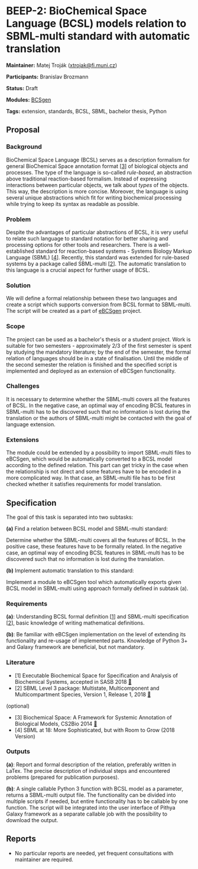 # BEEP-2: BioChemical Space Language (BCSL) models relation to SBML-multi standard with automatic translation

**Maintainer:** Matej Troják (xtrojak@fi.muni.cz)

**Participants:** Branislav Brozmann

**Status:** Draft 

**Modules:** [BCSgen](https://github.com/sybila/eBCSgen) 

**Tags:** extension, standards, BCSL, SBML, bachelor thesis, Python
 
## Proposal

### Background

BioChemical Space Language (BCSL) serves as a description formalism for general BioChemical Space annotation format [[3](#literature)] of biological objects and processes. The type of the language is so-called *rule-based*, an abstraction above traditional reaction-based formalism. Instead of expressing interactions between particular objects, we talk about *types* of the objects. This way, the description is more concise. Moreover, the language is using several unique abstractions which fit for writing biochemical processing while trying to keep its syntax as readable as possible. 

### Problem

Despite the advantages of particular abstractions of BCSL, it is very useful to relate such language to standard notation for better sharing and processing options for other tools and researchers. There is a well-established standard for reaction-based systems - Systems Biology Markup Language (SBML) [[4](#literature)]. Recently, this standard was extended for rule-based systems by a package called SBML-multi [[2](#literature)]. The automatic translation to this language is a crucial aspect for further usage of BCSL.

### Solution

We will define a formal relationship between these two languages and create a script which supports conversion 
from BCSL format to SBML-multi. The script will be created as a part of [eBCSgen](https://github.com/sybila/eBCSgen) project.

### Scope

The project can be used as a bachelor's thesis or a student project. Work is suitable for two semesters - approximately 2/3 of the first semester is spent by studying the mandatory literature; by the end of the semester, the formal relation of languages should be in a state of finalisation. Until the middle of the second semester the relation is finished and the specified script is implemented and deployed as an extension of eBCSgen functionality.

### Challenges

It is necessary to determine whether the SBML-multi covers all the features of BCSL. In the negative case, an optimal way of encoding BCSL features in SBML-multi has to be discovered such that no information is lost during the translation or the authors of SBML-multi might be contacted with the goal of language extension.

### Extensions

The module could be extended by a possibility to import SBML-multi files to eBCSgen, which would be automatically converted to a BCSL model according to the defined relation. This part can get tricky in the case when the relationship is not direct and some features have to be encoded in a more complicated way. In that case, an SBML-multi file has to be first checked whether it satisfies requirements for model translation.

## Specification

The goal of this task is separated into two subtasks:

**(a)** Find a relation between BCSL model and SBML-multi standard:

Determine whether the SBML-multi covers all the features of BCSL. In the positive case, these features 
have to be formally related. In the negative case, an optimal way of encoding BCSL features in SBML-multi has 
to be discovered such that no information is lost during the translation.

**(b)** Implement automatic translation to this standard:

Implement a module to eBCSgen tool which automatically exports given BCSL model in SBML-multi using approach 
formally defined in subtask (a).

### Requirements

**(a)**: Understanding BCSL formal definition [[1](#literature)] and SBML-multi specification [[2](#literature)], basic knowledge of writing mathematical definitions.

**(b)**: Be familiar with eBCSgen implementation on the level of extending its functionality and re-usage of 
implemented parts. Knowledge of Python 3+ and Galaxy framework are beneficial, but not mandatory.

### Literature

* [1] Executable Biochemical Space for Specification and Analysis of Biochemical Systems, accepted in SASB 2018 [:page_facing_up:](https://www.fi.muni.cz/~xtrojak/files/papers/sasb2018.pdf)
* [2] SBML Level 3 package: Multistate, Multicomponent and Multicompartment Species, Version 1, Release 1, 2018 [:page_facing_up:](http://co.mbine.org/specifications/sbml.level-3.version-1.multi.version-1.release-1.pdf)

(optional)

* [3] Biochemical Space: A Framework for Systemic Annotation of Biological Models, CS2Bio 2014 [:page_facing_up:](https://core.ac.uk/reader/81208710)
* [4] SBML at 18: More Sophisticated, but with Room to Grow (2018 Version)

### Outputs

**(a)**: Report and formal description of the relation, preferably written in LaTex. The precise description of individual 
steps and encountered problems (prepared for publication purposes). 

**(b)**: A single callable Python 3 function with BCSL model as a parameter, returns a SBML-multi output file. 
The functionality can be divided into multiple scripts if needed, but entire functionality has to be callable by one 
function. The script will be integrated into the user interface of Pithya Galaxy framework as a separate callable job 
with the possibility to download the output.

## Reports

* No particular reports are needed, yet frequent consultations with maintainer are required.
